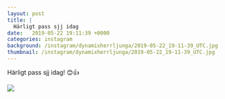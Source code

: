 ```yaml
---
layout: post
title: |
  Härligt pass sjj idag
date:   2019-05-22 19:11:39 +0000
categories: instagram
background: /instagram/dynamixherrljunga/2019-05-22_19-11-39_UTC.jpg
thumbnail: /instagram/dynamixherrljunga/2019-05-22_19-11-39_UTC.jpg
---
```

Härligt pass sjj idag! 😊👍 



<img src='/www-dynamix-herrljunga/instagram/dynamixherrljunga/2019-05-22_19-11-39_UTC.jpg' class='img-fluid' />

